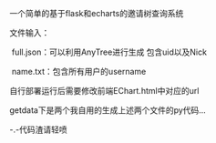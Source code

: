 一个简单的基于flask和echarts的邀请树查询系统

文件输入：

​	full.json：可以利用AnyTree进行生成 包含uid以及Nick

​	name.txt：包含所有用户的username

自行部署运行后需要修改前端EChart.html中对应的url

getdata下是两个我自用的生成上述两个文件的py代码...

-.-代码渣请轻喷